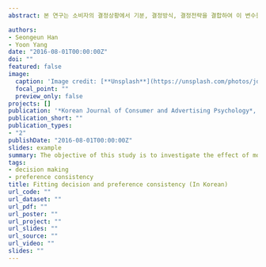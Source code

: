 ```yaml
---
abstract: 본 연구는 소비자의 결정상황에서 기분, 결정방식, 결정전략을 결합하여 이 변수들이 소비자의 선호일관성에 미치는 영향을 살펴보았다. 분석결과, 기분과 결정방식에 따라 소비자의 선호일관성이 다르게 나타났으며, 두 변수간의 유의한 이원 상호작용 효과도 나타났다. 즉, 직관형의 사람은 슬픈 기분과 즐거운 기분에서 유사한 선호일관성을 보였지만, 숙고형의 사람은 슬픈 기분에서 더 일관된 선호와 즐거운 기분에서 비일관된 선호를 보였다. 또한 결정방식과 결정전략의 유의한 이원 상호작용 효과도 나타났다. 즉, 직관형의 사람은 직관전략에서, 숙고형의 사람은 숙고전략에서 더 일관된 선호를 보였다. 본 연구를 통해 선호의 일관성을 가져오는 결정적합이 있음을 밝혔다.

authors:
- Seongeun Han
- Yoon Yang
date: "2016-08-01T00:00:00Z"
doi: ""
featured: false
image:
  caption: 'Image credit: [**Unsplash**](https://unsplash.com/photos/jdD8gXaTZsc)'
  focal_point: ""
  preview_only: false
projects: []
publication: '*Korean Journal of Consumer and Advertising Psychology*, 17(3), 509-522'
publication_short: ""
publication_types:
- "2"
publishDate: "2016-08-01T00:00:00Z"
slides: example
summary: The objective of this study is to investigate the effect of mood, decision mode, and decision strategy on the preference consistency in the process of judgment of the decision of consumers. 
tags:
- decision making
- preference consistency
title: Fitting decision and preference consistency (In Korean)
url_code: ""
url_dataset: ""
url_pdf: ""
url_poster: ""
url_project: ""
url_slides: ""
url_source: ""
url_video: ""
slides: ""
---
```



